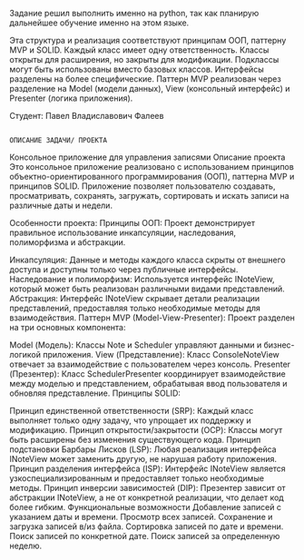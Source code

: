 Задание решил выполнить именно на python, так как планирую дальнейшее обучение именно на этом языке.

Эта структура и реализация соответствуют принципам ООП, паттерну MVP и SOLID. Каждый класс имеет одну ответственность. Классы открыты для расширения, но закрыты для модификации. Подклассы могут быть использованы вместо базовых классов. Интерфейсы разделены на более специфические. Паттерн MVP реализован через разделение на Model (модели данных), View (консольный интерфейс) и Presenter (логика приложения).

Студент: Павел Владиславович Фалеев






                                                                                      ОПИСАНИЕ ЗАДАЧИ/ ПРОЕКТА


Консольное приложение для управления записями
Описание проекта
Это консольное приложение реализовано с использованием принципов объектно-ориентированного программирования (ООП), паттерна MVP и принципов SOLID. Приложение позволяет пользователю создавать, просматривать, сохранять, загружать, сортировать и искать записи на различные даты и недели.

Особенности проекта:
Принципы ООП: Проект демонстрирует правильное использование инкапсуляции, наследования, полиморфизма и абстракции.

Инкапсуляция: Данные и методы каждого класса скрыты от внешнего доступа и доступны только через публичные интерфейсы.
Наследование и полиморфизм: Используется интерфейс INoteView, который может быть реализован различными видами представлений.
Абстракция: Интерфейс INoteView скрывает детали реализации представлений, предоставляя только необходимые методы для взаимодействия.
Паттерн MVP (Model-View-Presenter): Проект разделен на три основных компонента:

Model (Модель): Классы Note и Scheduler управляют данными и бизнес-логикой приложения.
View (Представление): Класс ConsoleNoteView отвечает за взаимодействие с пользователем через консоль.
Presenter (Презентер): Класс SchedulerPresenter координирует взаимодействие между моделью и представлением, обрабатывая ввод пользователя и обновляя представление.
Принципы SOLID:

Принцип единственной ответственности (SRP): Каждый класс выполняет только одну задачу, что упрощает их поддержку и модификацию.
Принцип открытости/закрытости (OCP): Классы могут быть расширены без изменения существующего кода.
Принцип подстановки Барбары Лисков (LSP): Любая реализация интерфейса INoteView может заменить другую, не нарушая работу приложения.
Принцип разделения интерфейса (ISP): Интерфейс INoteView является узкоспециализированным и предоставляет только необходимые методы.
Принцип инверсии зависимостей (DIP): Презентер зависит от абстракции INoteView, а не от конкретной реализации, что делает код более гибким.
Функциональные возможности
Добавление записей с указанием даты и времени.
Просмотр всех записей.
Сохранение и загрузка записей в/из файла.
Сортировка записей по дате и времени.
Поиск записей по конкретной дате.
Поиск записей за определенную неделю.

